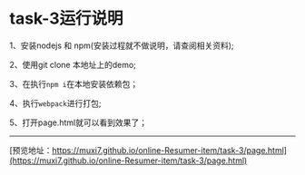 # task-3运行说明

1、安装nodejs 和 npm(安装过程就不做说明，请查阅相关资料);

2、使用git clone 本地址上的demo;

3、在执行`npm i`在本地安装依赖包；

4、执行`webpack`进行打包;

5、打开page.html就可以看到效果了；

---

[预览地址：https://muxi7.github.io/online-Resumer-item/task-3/page.html](https://muxi7.github.io/online-Resumer-item/task-3/page.html)
